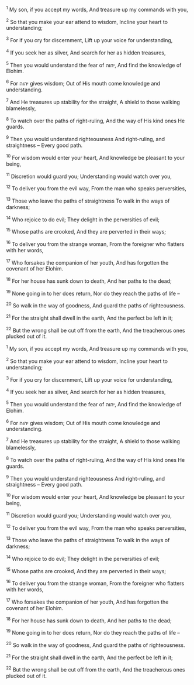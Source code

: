 <sup>1</sup> My son, if you accept my words, And treasure up my commands with you,

<sup>2</sup> So that you make your ear attend to wisdom, Incline your heart to understanding;

<sup>3</sup> For if you cry for discernment, Lift up your voice for understanding,

<sup>4</sup> If you seek her as silver, And search for her as hidden treasures,

<sup>5</sup> Then you would understand the fear of יהוה, And find the knowledge of Elohim.

<sup>6</sup> For יהוה gives wisdom; Out of His mouth come knowledge and understanding.

<sup>7</sup> And He treasures up stability for the straight, A shield to those walking blamelessly,

<sup>8</sup> To watch over the paths of right-ruling, And the way of His kind ones He guards.

<sup>9</sup> Then you would understand righteousness And right-ruling, and straightness – Every good path.

<sup>10</sup> For wisdom would enter your heart, And knowledge be pleasant to your being,

<sup>11</sup> Discretion would guard you; Understanding would watch over you,

<sup>12</sup> To deliver you from the evil way, From the man who speaks perversities,

<sup>13</sup> Those who leave the paths of straightness To walk in the ways of darkness;

<sup>14</sup> Who rejoice to do evil; They delight in the perversities of evil;

<sup>15</sup> Whose paths are crooked, And they are perverted in their ways;

<sup>16</sup> To deliver you from the strange woman, From the foreigner who flatters with her words,

<sup>17</sup> Who forsakes the companion of her youth, And has forgotten the covenant of her Elohim.

<sup>18</sup> For her house has sunk down to death, And her paths to the dead;

<sup>19</sup> None going in to her does return, Nor do they reach the paths of life –

<sup>20</sup> So walk in the way of goodness, And guard the paths of righteousness.

<sup>21</sup> For the straight shall dwell in the earth, And the perfect be left in it;

<sup>22</sup> But the wrong shall be cut off from the earth, And the treacherous ones plucked out of it.

<sup>1</sup> My son, if you accept my words, And treasure up my commands with you,

<sup>2</sup> So that you make your ear attend to wisdom, Incline your heart to understanding;

<sup>3</sup> For if you cry for discernment, Lift up your voice for understanding,

<sup>4</sup> If you seek her as silver, And search for her as hidden treasures,

<sup>5</sup> Then you would understand the fear of יהוה, And find the knowledge of Elohim.

<sup>6</sup> For יהוה gives wisdom; Out of His mouth come knowledge and understanding.

<sup>7</sup> And He treasures up stability for the straight, A shield to those walking blamelessly,

<sup>8</sup> To watch over the paths of right-ruling, And the way of His kind ones He guards.

<sup>9</sup> Then you would understand righteousness And right-ruling, and straightness – Every good path.

<sup>10</sup> For wisdom would enter your heart, And knowledge be pleasant to your being,

<sup>11</sup> Discretion would guard you; Understanding would watch over you,

<sup>12</sup> To deliver you from the evil way, From the man who speaks perversities,

<sup>13</sup> Those who leave the paths of straightness To walk in the ways of darkness;

<sup>14</sup> Who rejoice to do evil; They delight in the perversities of evil;

<sup>15</sup> Whose paths are crooked, And they are perverted in their ways;

<sup>16</sup> To deliver you from the strange woman, From the foreigner who flatters with her words,

<sup>17</sup> Who forsakes the companion of her youth, And has forgotten the covenant of her Elohim.

<sup>18</sup> For her house has sunk down to death, And her paths to the dead;

<sup>19</sup> None going in to her does return, Nor do they reach the paths of life –

<sup>20</sup> So walk in the way of goodness, And guard the paths of righteousness.

<sup>21</sup> For the straight shall dwell in the earth, And the perfect be left in it;

<sup>22</sup> But the wrong shall be cut off from the earth, And the treacherous ones plucked out of it.

